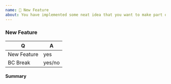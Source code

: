 ```yaml
---
name: 🎉 New Feature
about: You have implemented some neat idea that you want to make part of machinelabs? 🎩
---
```


<!--
Thank you for submitting new feature!
-->

### New Feature

<!-- Fill in the relevant information below to help triage your issue. -->

|    Q        |   A
|------------ | ------
| New Feature | yes
| BC Break    | yes/no

#### Summary

<!-- Provide a summary of the feature you have implemented. -->
